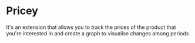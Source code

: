 # Pricey
 
It's an extension that allows you to track the prices of the product that you're interested in and create a graph to visualise changes among periods